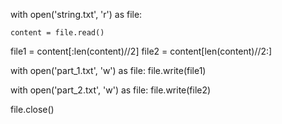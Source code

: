 
with open('string.txt', 'r') as file:
    
    content = file.read()

file1 = content[:len(content)//2]
file2 = content[len(content)//2:]

with open('part_1.txt', 'w') as file:
    file.write(file1)
    
with open('part_2.txt', 'w') as file:
    file.write(file2)      
       
file.close()    

